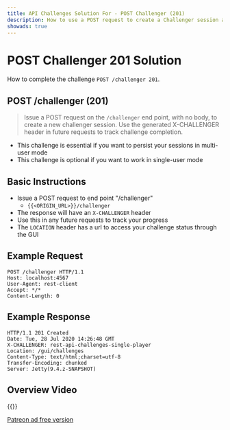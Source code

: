 ```yaml
---
title: API Challenges Solution For - POST Challenger (201)
description: How to use a POST request to create a Challenger session and start using the API challenges
showads: true
---
```


# POST Challenger 201 Solution

How to complete the challenge `POST /challenger 201`.

## POST /challenger (201)

> Issue a POST request on the `/challenger` end point, with no body, to create a new challenger session. Use the generated X-CHALLENGER header in future requests to track challenge completion.

- This challenge is essential if you want to persist your sessions in multi-user mode
- This challenge is optional if you want to work in single-user mode

## Basic Instructions

- Issue a POST request to end point "/challenger"
   - `{{<ORIGIN_URL>}}/challenger`
- The response will have an `X-CHALLENGER` header
- Use this in any future requests to track your progress
- The `LOCATION` header has a url to access your challenge status through the GUI

## Example Request

~~~~~~~~
POST /challenger HTTP/1.1
Host: localhost:4567
User-Agent: rest-client
Accept: */*
Content-Length: 0
~~~~~~~~

## Example Response

~~~~~~~~
HTTP/1.1 201 Created
Date: Tue, 28 Jul 2020 14:26:48 GMT
X-CHALLENGER: rest-api-challenges-single-player
Location: /gui/challenges
Content-Type: text/html;charset=utf-8
Transfer-Encoding: chunked
Server: Jetty(9.4.z-SNAPSHOT)
~~~~~~~~

## Overview Video

{{<youtube-embed key="tNGuZMQgHxw" title="Solution to create challenge session">}}

[Patreon ad free version](https://www.patreon.com/posts/39882254)

